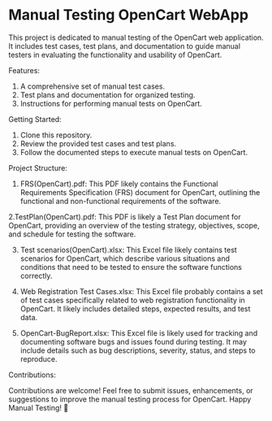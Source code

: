 # Manual Testing OpenCart WebApp
This project is dedicated to manual testing of the OpenCart web application. It includes test cases, test plans, and documentation to guide manual testers in evaluating the functionality and usability of OpenCart.

Features:
1. A comprehensive set of manual test cases.
2. Test plans and documentation for organized testing.
3. Instructions for performing manual tests on OpenCart.


Getting Started:

1. Clone this repository.
2. Review the provided test cases and test plans.
3. Follow the documented steps to execute manual tests on OpenCart.



Project Structure:

1. FRS(OpenCart).pdf: This PDF likely contains the Functional Requirements Specification (FRS) document for OpenCart, outlining the functional and non-functional requirements of the software.

2.TestPlan(OpenCart).pdf: This PDF is likely a Test Plan document for OpenCart, providing an overview of the testing strategy, objectives, scope, and schedule for testing the software.

3. Test scenarios(OpenCart).xlsx: This Excel file likely contains test scenarios for OpenCart, which describe various situations and conditions that need to be tested to ensure the software functions correctly.

4. Web Registration Test Cases.xlsx: This Excel file probably contains a set of test cases specifically related to web registration functionality in OpenCart. It likely includes detailed steps, expected results, and test data.

5. OpenCart-BugReport.xlsx: This Excel file is likely used for tracking and documenting software bugs and issues found during testing. It may include details such as bug descriptions, severity, status, and steps to reproduce.


Contributions:

Contributions are welcome! Feel free to submit issues, enhancements, or suggestions to improve the manual testing process for OpenCart.
Happy Manual Testing! 🚀


